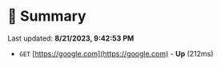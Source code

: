 # 📖 Summary
Last updated: **8/21/2023, 9:42:53 PM**

- `GET` [https://google.com](https://google.com) - **Up** (212ms)

